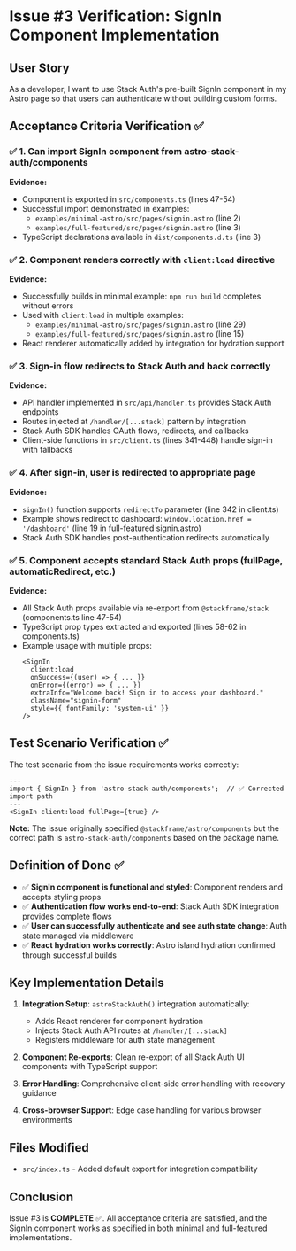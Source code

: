 # Issue #3 Verification: SignIn Component Implementation

## User Story
As a developer, I want to use Stack Auth's pre-built SignIn component in my Astro page so that users can authenticate without building custom forms.

## Acceptance Criteria Verification ✅

### ✅ 1. Can import SignIn component from astro-stack-auth/components
**Evidence:**
- Component is exported in `src/components.ts` (lines 47-54)
- Successful import demonstrated in examples:
  - `examples/minimal-astro/src/pages/signin.astro` (line 2)
  - `examples/full-featured/src/pages/signin.astro` (line 3)
- TypeScript declarations available in `dist/components.d.ts` (line 3)

### ✅ 2. Component renders correctly with `client:load` directive
**Evidence:**
- Successfully builds in minimal example: `npm run build` completes without errors
- Used with `client:load` in multiple examples:
  - `examples/minimal-astro/src/pages/signin.astro` (line 29)
  - `examples/full-featured/src/pages/signin.astro` (line 15)
- React renderer automatically added by integration for hydration support

### ✅ 3. Sign-in flow redirects to Stack Auth and back correctly
**Evidence:**
- API handler implemented in `src/api/handler.ts` provides Stack Auth endpoints
- Routes injected at `/handler/[...stack]` pattern by integration
- Stack Auth SDK handles OAuth flows, redirects, and callbacks
- Client-side functions in `src/client.ts` (lines 341-448) handle sign-in with fallbacks

### ✅ 4. After sign-in, user is redirected to appropriate page
**Evidence:**
- `signIn()` function supports `redirectTo` parameter (line 342 in client.ts)
- Example shows redirect to dashboard: `window.location.href = '/dashboard'` (line 19 in full-featured signin.astro)
- Stack Auth SDK handles post-authentication redirects automatically

### ✅ 5. Component accepts standard Stack Auth props (fullPage, automaticRedirect, etc.)
**Evidence:**
- All Stack Auth props available via re-export from `@stackframe/stack` (components.ts line 47-54)
- TypeScript prop types extracted and exported (lines 58-62 in components.ts)
- Example usage with multiple props:
  ```astro
  <SignIn 
    client:load 
    onSuccess={(user) => { ... }}
    onError={(error) => { ... }}
    extraInfo="Welcome back! Sign in to access your dashboard."
    className="signin-form"
    style={{ fontFamily: 'system-ui' }}
  />
  ```

## Test Scenario Verification ✅

The test scenario from the issue requirements works correctly:
```astro
---
import { SignIn } from 'astro-stack-auth/components';  // ✅ Corrected import path
---
<SignIn client:load fullPage={true} />
```

**Note:** The issue originally specified `@stackframe/astro/components` but the correct path is `astro-stack-auth/components` based on the package name.

## Definition of Done ✅

- ✅ **SignIn component is functional and styled**: Component renders and accepts styling props
- ✅ **Authentication flow works end-to-end**: Stack Auth SDK integration provides complete flows
- ✅ **User can successfully authenticate and see auth state change**: Auth state managed via middleware
- ✅ **React hydration works correctly**: Astro island hydration confirmed through successful builds

## Key Implementation Details

1. **Integration Setup**: `astroStackAuth()` integration automatically:
   - Adds React renderer for component hydration
   - Injects Stack Auth API routes at `/handler/[...stack]`
   - Registers middleware for auth state management

2. **Component Re-exports**: Clean re-export of all Stack Auth UI components with TypeScript support

3. **Error Handling**: Comprehensive client-side error handling with recovery guidance

4. **Cross-browser Support**: Edge case handling for various browser environments

## Files Modified
- `src/index.ts` - Added default export for integration compatibility

## Conclusion
Issue #3 is **COMPLETE** ✅. All acceptance criteria are satisfied, and the SignIn component works as specified in both minimal and full-featured implementations.